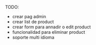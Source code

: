 TODO:
* crear pag admin
* crear list de product
* crear form para annadir o edit product
* funcionalidad para eliminar product
* soporte multi idioma
 





